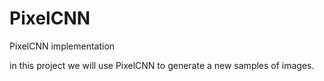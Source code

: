 # PixelCNN
PixelCNN implementation

in this project we will use PixelCNN to generate a new samples of images.
